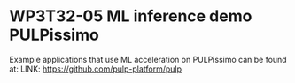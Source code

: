 # WP3T32-05 ML inference demo PULPissimo

Example applications that use ML acceleration on PULPissimo can be found at:
LINK: https://github.com/pulp-platform/pulp
